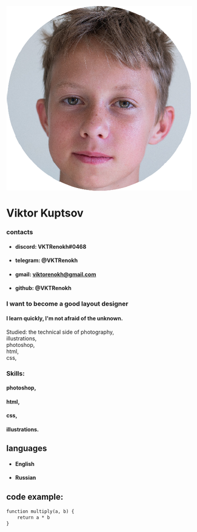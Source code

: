 ![test](img/cvwhatweneed.png)

# Viktor Kuptsov

### contacts
- #### discord: VKTRenokh#0468
- #### telegram: @VKTRenokh
- #### gmail: viktorenokh@gmail.com
- #### github: @VKTRenokh

### I want to become a good layout designer

#### I learn quickly, I'm not afraid of the unknown.

Studied: the technical side of photography,<br/>
illustrations,<br/>
photoshop,<br/>
html,<br/>
css,<br/>


### Skills:<br/>
#### photoshop,<br/>
#### html,<br>
#### css,<br/>
#### illustrations.

## languages

- #### English

- #### Russian

## code example:

```
function multiply(a, b) {
    return a * b
}
```